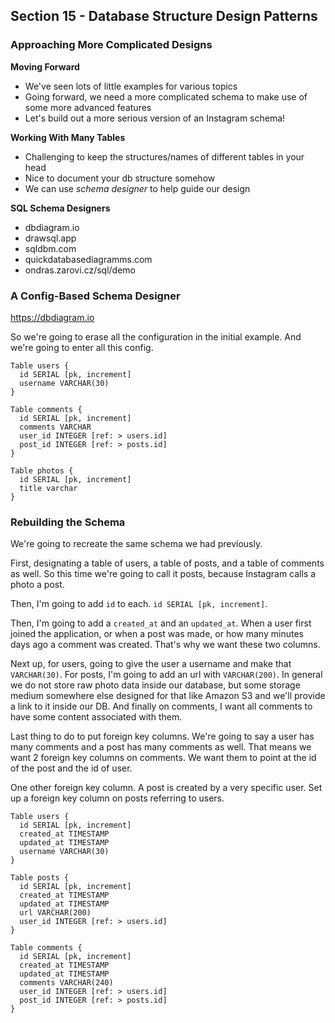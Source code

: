 ## Section 15 - Database Structure Design Patterns

### Approaching More Complicated Designs

__Moving Forward__
* We've seen lots of little examples for various topics
* Going forward, we need a more complicated schema to make use of some more advanced features
* Let's build out a more serious version of an Instagram schema!

__Working With Many Tables__
* Challenging to keep the structures/names of different tables in your head
* Nice to document your db structure somehow
* We can use _schema designer_ to help guide our design

__SQL Schema Designers__
* dbdiagram.io
* drawsql.app
* sqldbm.com
* quickdatabasediagramms.com
* ondras.zarovi.cz/sql/demo

### A Config-Based Schema Designer

https://dbdiagram.io

So we're going to erase all the configuration in the initial example. And we're going to enter all this config.

```
Table users {
  id SERIAL [pk, increment]
  username VARCHAR(30)
}

Table comments {
  id SERIAL [pk, increment]
  comments VARCHAR  
  user_id INTEGER [ref: > users.id]
  post_id INTEGER [ref: > posts.id]
}

Table photos {
  id SERIAL [pk, increment]
  title varchar
}
```

### Rebuilding the Schema

We're going to recreate the same schema we had previously.

First, designating a table of users, a table of posts, and a table of comments as well. So this time we're going to call it posts, because Instagram calls a photo a post.

Then, I'm going to add `id` to each. `id SERIAL [pk, increment]`.

Then, I'm going to add a `created_at` and an `updated_at`. When a user first joined the application, or when a post was made, or how many minutes days ago a comment was created. That's why we want these two columns.

Next up, for users, going to give the user a username and make that `VARCHAR(30)`. For posts, I'm going to add an url with `VARCHAR(200)`. In general we do not store raw photo data inside our database, but some storage medium somewhere else designed for that like Amazon S3 and we'll provide a link to it inside our DB. And finally on comments, I want all comments to have some content associated with them.

Last thing to do to put foreign key columns. We're going to say a user has many comments and a post has many comments as well. That means we want 2 foreign key columns on comments. We want them to point at the id of the post and the id of user.

One other foreign key column. A post is created by a very specific user. Set up a foreign key column on posts referring to users.

```
Table users {
  id SERIAL [pk, increment]
  created_at TIMESTAMP
  updated_at TIMESTAMP
  username VARCHAR(30)
}

Table posts {
  id SERIAL [pk, increment]
  created_at TIMESTAMP
  updated_at TIMESTAMP
  url VARCHAR(200)
  user_id INTEGER [ref: > users.id]
}

Table comments {
  id SERIAL [pk, increment]
  created_at TIMESTAMP
  updated_at TIMESTAMP
  comments VARCHAR(240)  
  user_id INTEGER [ref: > users.id]
  post_id INTEGER [ref: > posts.id]
}
```

